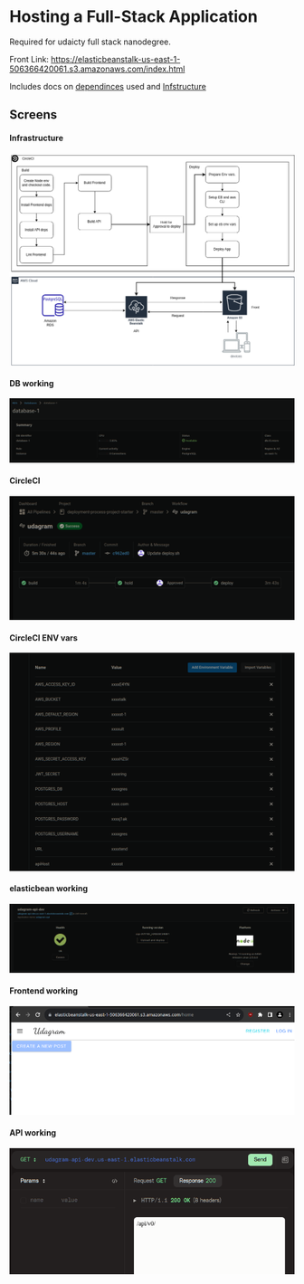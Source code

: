 # Hosting a Full-Stack Application

Required for udaicty full stack nanodegree.

Front Link: https://elasticbeanstalk-us-east-1-506366420061.s3.amazonaws.com/index.html

Includes docs on [dependinces](https://github.com/MinaSameh1/deployment-process-project-starter/blob/master/docs/dependencies.md) used and [Infstructure](https://github.com/MinaSameh1/deployment-process-project-starter/blob/master/docs/Infrastructure.md) 


## Screens

#### Infrastructure
![main](screens/main.png)

#### DB working

![dbWorking](screens/dbWorking.png)

#### CircleCI

![CircleCI](screens/circleCI.png)

#### CircleCI ENV vars

![circleEnv](screens/CircleEnv.png)

#### elasticbean working

![elastic bean](screens/elasticbean.png)

#### Frontend working

![front](screens/frontWorking.png)

#### API working

![apiworking](screens/apiWorking.png)
